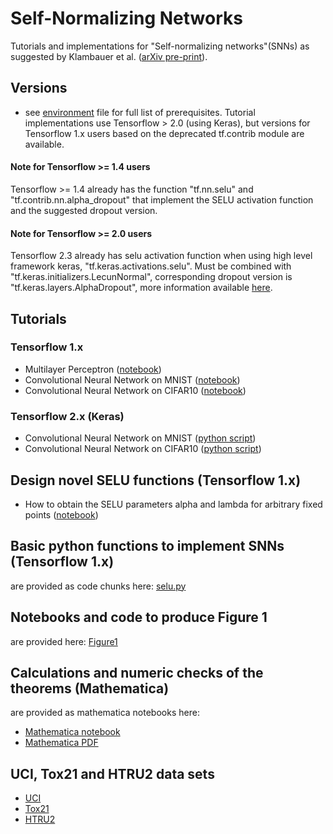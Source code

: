 # Self-Normalizing Networks
Tutorials and implementations for "Self-normalizing networks"(SNNs) as suggested by Klambauer et al. ([arXiv pre-print](https://arxiv.org/pdf/1706.02515.pdf)). 

## Versions
- see [environment](environment.yml) file for full list of prerequisites. Tutorial implementations use Tensorflow > 2.0 (using Keras), but versions for Tensorflow 1.x 
  users based on the deprecated tf.contrib module are available.

#### Note for Tensorflow >= 1.4 users
Tensorflow >= 1.4 already has the function "tf.nn.selu" and "tf.contrib.nn.alpha_dropout" that implement the SELU activation function and the suggested dropout version. 
#### Note for Tensorflow >= 2.0 users
Tensorflow 2.3 already has selu activation function when using high level framework keras, "tf.keras.activations.selu". 
Must be combined with "tf.keras.initializers.LecunNormal", corresponding dropout version is "tf.keras.layers.AlphaDropout", 
more information available [here](https://www.tensorflow.org/api_docs/python/tf/keras/activations/selu).

## Tutorials

### Tensorflow 1.x 
- Multilayer Perceptron ([notebook](https://github.com/bioinf-jku/SNNs/blob/master/TF_1_x/SelfNormalizingNetworks_MLP_MNIST.ipynb))
- Convolutional Neural Network on MNIST ([notebook](https://github.com/bioinf-jku/SNNs/blob/master/TF_1_x/SelfNormalizingNetworks_CNN_MNIST.ipynb))
- Convolutional Neural Network on CIFAR10 ([notebook](https://github.com/bioinf-jku/SNNs/blob/master/TF_1_x/SelfNormalizingNetworks_CNN_CIFAR10.ipynb))

### Tensorflow 2.x (Keras)
- Convolutional Neural Network on MNIST ([python script](https://github.com/bioinf-jku/SNNs/blob/master/TF_2_x/MNIST-Conv-SELU.py))
- Convolutional Neural Network on CIFAR10 ([python script](https://github.com/bioinf-jku/SNNs/blob/master/TF_2_x/CIFAR10-Conv-SELU.py))

## Design novel SELU functions (Tensorflow 1.x)
- How to obtain the SELU parameters alpha and lambda for arbitrary fixed points ([notebook](https://github.com/bioinf-jku/SNNs/blob/master/TF_1_x/getSELUparameters.ipynb))

## Basic python functions to implement SNNs (Tensorflow 1.x)
are provided as code chunks here: [selu.py](https://github.com/bioinf-jku/SNNs/blob/master/TF_1_x/selu.py)

## Notebooks and code to produce Figure 1
are provided here: [Figure1](https://github.com/bioinf-jku/SNNs/blob/master/figure1/)

## Calculations and numeric checks of the theorems (Mathematica)
are provided as mathematica notebooks here:

- [Mathematica notebook](https://github.com/bioinf-jku/SNNs/blob/master/Calculations/SELU_calculations.nb)
- [Mathematica PDF](https://github.com/bioinf-jku/SNNs/blob/master/Calculations/SELU_calculations.pdf)

## UCI, Tox21 and HTRU2 data sets

- [UCI](http://persoal.citius.usc.es/manuel.fernandez.delgado/papers/jmlr/data.tar.gz)
- [Tox21](http://bioinf.jku.at/research/DeepTox/tox21.zip)
- [HTRU2](https://archive.ics.uci.edu/ml/machine-learning-databases/00372/HTRU2.zip)
